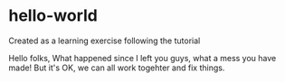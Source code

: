 # hello-world
Created as a learning exercise following the tutorial

Hello folks,
What happened since I left you guys, what a mess you have made!
But it's OK, we can all work togehter and fix things.
